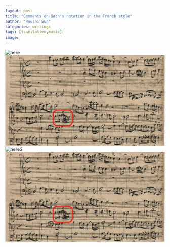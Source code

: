 ```yaml
---
layout: post
title: "Comments on Bach's notation in the French style"
author: "Ruoshi Sun"
categories: writings
tags: [translation,music]
image:
---
```


![here](/ContrapunctusVI.png)
![here2](/assets/img/ContrapunctusVI.png)
![here3](/img/ContrapunctusVI.png)
![here4](/_posts/ContrapunctusVI.png)
